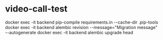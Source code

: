 # video-call-test

docker exec -it backend pip-compile requirements.in --cache-dir .pip-tools
docker exec -it backend alembic revision --message="Migration message" --autogenerate
docker exec -it backend alembic upgrade head